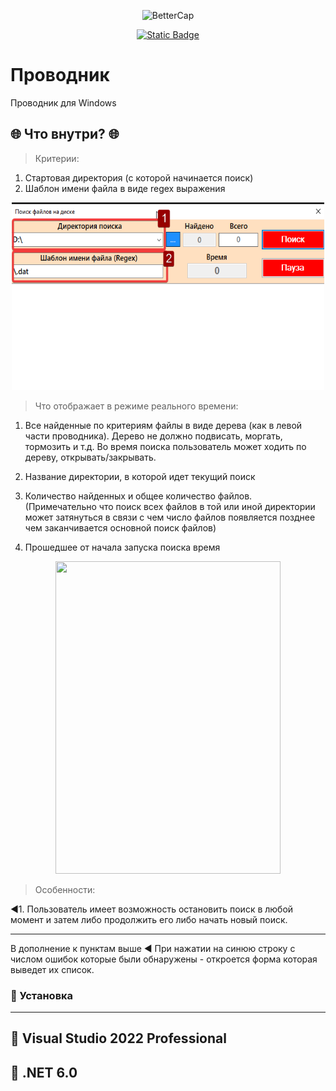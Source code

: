 <p align="center">
  <img alt="BetterCap" src="https://avatars.githubusercontent.com/u/46356631?v=4" height="140" />
  <p align="center">
    <a href="https://sites.google.com/view/dvurechensky" target="_blank"><img alt="Static Badge" src="https://img.shields.io/badge/Dvurechensky-АРМО_СИСТЕМЫ-blue"></a>
  </p>
</p>

# Проводник
>
Проводник для Windows
>

## 🌐 **Что внутри?** 🌐

> Критерии:
1. Стартовая директория (с которой начинается поиск)
2. Шаблон имени файла в виде regex выражения

<p align="center">
    <img src="GIT_Media/Wp69ZvG87t.png" height="300" width="500">
</p>

> Что отображает в режиме реального времени:

1. Все найденные по критериям файлы
в виде дерева (как в левой части проводника).
Дерево не должно подвисать, моргать, тормозить и т.д.
Во время поиска пользователь может ходить по дереву, открывать/закрывать.


2.   Название директории, в которой идет текущий поиск


3.   Количество найденных и общее количество файлов. (Примечательно что поиск всех файлов в той или иной директории может затянуться в связи с чем число файлов появляется позднее чем заканчивается основной поиск файлов)

4.   Прошедшее от начала запуска поиска время

<p align="center">
    <img src="GIT_Media/view.gif" height="500" width="360">
</p>

> Особенности:

◀1. Пользователь имеет возможность остановить поиск в любой момент и затем
либо продолжить его либо начать новый поиск.

---
В дополнение к пунктам выше ◀️ При нажатии на синюю строку с числом ошибок которые были обнаружены - откроется форма которая выведет их список. 

### <g-emoji class="g-emoji" alias="scroll" fallback-src="https://github.githubassets.com/images/icons/emoji/unicode/1f4dc.png">📜</g-emoji> Установка
---

📏 Visual Studio 2022 Professional
-
📏 .NET 6.0
-
